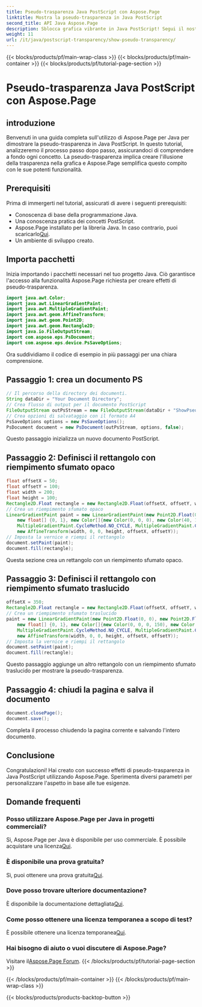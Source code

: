 ```yaml
---
title: Pseudo-trasparenza Java PostScript con Aspose.Page
linktitle: Mostra la pseudo-trasparenza in Java PostScript
second_title: API Java Aspose.Page
description: Sblocca grafica vibrante in Java PostScript! Segui il nostro tutorial Aspose.Page per la creazione passo passo della pseudo-trasparenza. Scarica ora!
weight: 11
url: /it/java/postscript-transparency/show-pseudo-transparency/
---
```


{{< blocks/products/pf/main-wrap-class >}}
{{< blocks/products/pf/main-container >}}
{{< blocks/products/pf/tutorial-page-section >}}

# Pseudo-trasparenza Java PostScript con Aspose.Page

## introduzione
Benvenuti in una guida completa sull'utilizzo di Aspose.Page per Java per dimostrare la pseudo-trasparenza in Java PostScript. In questo tutorial, analizzeremo il processo passo dopo passo, assicurandoci di comprendere a fondo ogni concetto. La pseudo-trasparenza implica creare l'illusione della trasparenza nella grafica e Aspose.Page semplifica questo compito con le sue potenti funzionalità.
## Prerequisiti
Prima di immergerti nel tutorial, assicurati di avere i seguenti prerequisiti:
- Conoscenza di base della programmazione Java.
- Una conoscenza pratica dei concetti PostScript.
-  Aspose.Page installato per la libreria Java. In caso contrario, puoi scaricarlo[Qui](https://releases.aspose.com/page/java/).
- Un ambiente di sviluppo creato.
## Importa pacchetti
Inizia importando i pacchetti necessari nel tuo progetto Java. Ciò garantisce l'accesso alla funzionalità Aspose.Page richiesta per creare effetti di pseudo-trasparenza.
```java
import java.awt.Color;
import java.awt.LinearGradientPaint;
import java.awt.MultipleGradientPaint;
import java.awt.geom.AffineTransform;
import java.awt.geom.Point2D;
import java.awt.geom.Rectangle2D;
import java.io.FileOutputStream;
import com.aspose.eps.PsDocument;
import com.aspose.eps.device.PsSaveOptions;
```
Ora suddividiamo il codice di esempio in più passaggi per una chiara comprensione.
## Passaggio 1: crea un documento PS
```java
// Il percorso della directory dei documenti.
String dataDir = "Your Document Directory";
// Crea flusso di output per il documento PostScript
FileOutputStream outPsStream = new FileOutputStream(dataDir + "ShowPseudoTransparency_outPS.ps");
// Crea opzioni di salvataggio con il formato A4
PsSaveOptions options = new PsSaveOptions();
PsDocument document = new PsDocument(outPsStream, options, false);
```
Questo passaggio inizializza un nuovo documento PostScript.
## Passaggio 2: Definisci il rettangolo con riempimento sfumato opaco
```java
float offsetX = 50;
float offsetY = 100;
float width = 200;
float height = 100;
Rectangle2D.Float rectangle = new Rectangle2D.Float(offsetX, offsetY, width, height);
// Crea un riempimento sfumato opaco
LinearGradientPaint paint = new LinearGradientPaint(new Point2D.Float(0, 0), new Point2D.Float(200, 100),
    new float[] {0, 1}, new Color[]{new Color(0, 0, 0), new Color(40, 128, 70)},
    MultipleGradientPaint.CycleMethod.NO_CYCLE, MultipleGradientPaint.ColorSpaceType.SRGB,
    new AffineTransform(width, 0, 0, height, offsetX, offsetY));
// Imposta la vernice e riempi il rettangolo
document.setPaint(paint);
document.fill(rectangle);
```
Questa sezione crea un rettangolo con un riempimento sfumato opaco.
## Passaggio 3: Definisci il rettangolo con riempimento sfumato traslucido
```java
offsetX = 350;
Rectangle2D.Float rectangle = new Rectangle2D.Float(offsetX, offsetY, width, height);
// Crea un riempimento sfumato traslucido
paint = new LinearGradientPaint(new Point2D.Float(0, 0), new Point2D.Float(200, 100),
    new float[] {0, 1}, new Color[]{new Color(0, 0, 0, 150), new Color(40, 128, 70, 50)},
    MultipleGradientPaint.CycleMethod.NO_CYCLE, MultipleGradientPaint.ColorSpaceType.SRGB,
    new AffineTransform(width, 0, 0, height, offsetX, offsetY));
// Imposta la vernice e riempi il rettangolo
document.setPaint(paint);
document.fill(rectangle);
```
Questo passaggio aggiunge un altro rettangolo con un riempimento sfumato traslucido per mostrare la pseudo-trasparenza.
## Passaggio 4: chiudi la pagina e salva il documento
```java
document.closePage();
document.save();
```
Completa il processo chiudendo la pagina corrente e salvando l'intero documento.
## Conclusione
Congratulazioni! Hai creato con successo effetti di pseudo-trasparenza in Java PostScript utilizzando Aspose.Page. Sperimenta diversi parametri per personalizzare l'aspetto in base alle tue esigenze.
## Domande frequenti
### Posso utilizzare Aspose.Page per Java in progetti commerciali?
 Sì, Aspose.Page per Java è disponibile per uso commerciale. È possibile acquistare una licenza[Qui](https://purchase.aspose.com/buy).
### È disponibile una prova gratuita?
 Sì, puoi ottenere una prova gratuita[Qui](https://releases.aspose.com/).
### Dove posso trovare ulteriore documentazione?
 È disponibile la documentazione dettagliata[Qui](https://reference.aspose.com/page/java/).
### Come posso ottenere una licenza temporanea a scopo di test?
 È possibile ottenere una licenza temporanea[Qui](https://purchase.aspose.com/temporary-license/).
### Hai bisogno di aiuto o vuoi discutere di Aspose.Page?
 Visitare il[Aspose.Page Forum](https://forum.aspose.com/c/page/39).
{{< /blocks/products/pf/tutorial-page-section >}}

{{< /blocks/products/pf/main-container >}}
{{< /blocks/products/pf/main-wrap-class >}}

{{< blocks/products/products-backtop-button >}}
